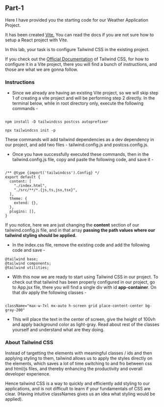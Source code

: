 ## Part-1

Here I have provided you the starting code for our Weather Application Project.

It has been created [Vite.](https://vitejs.dev/guide/) You can read the docs if you are not sure how to setup a React project with Vite.

In this lab, your task is to configure Tailwind CSS in the existing project.

If you check out the [Official Documentation](https://tailwindcss.com/docs/guides/vite) of Tailwind CSS, for how to configure it in a Vite project, there you will find a bunch of instructions, and those are what we are gonna follow.

### Instructions

- Since we already are having an existing Vite project, so we will skip step 1 of creating a vite project and will be performing step 2 directly. In the terminal below, while in root directory only, execute the following commands -

```

npm install -D tailwindcss postcss autoprefixer

npx tailwindcss init -p

```

These commands will add tailwind dependencies as a dev dependency in our project, and add two files - tailwind.config.js and postcss.config.js.

- Once you have successfully executed these commands, then in the tailwind.config.js file, copy and paste the following code, and save it -

```

/** @type {import('tailwindcss').Config} */
export default {
  content: [
    "./index.html",
    "./src/**/*.{js,ts,jsx,tsx}",
  ],
  theme: {
    extend: {},
  },
  plugins: [],
}

```

If you notice, here we are just changing the **content** section of our tailwind.config.js file, and in that array **passing the path values where our tailwind styling should be applied.**

- In the index.css file, remove the existing code and add the following code and save -

```
@tailwind base;
@tailwind components;
@tailwind utilities;
```

- With this now we are ready to start using Tailwind CSS in our project. To check out that tailwind has been properly configured in our project, go to App.jsx file, there you will find a single div with id **app-container**. On that div apply the following classes -

```

className="max-w-7xl mx-auto h-screen grid place-content-center bg-gray-200"

```

- This will place the text in the center of screen, give the height of 100vh and apply background color as light-gray. Read about rest of the classes yourself and understand what are they doing.

### About Tailwind CSS

Instead of targetting the elements with meaningful classes / ids and then applying styling to them, tailwind allows us to apply the styles directly on the elements, which saves a lot of time switching to and fro between css and html/js files, and thereby enhancing the productivity and overall developer experience.

Hence tailwind CSS is a way to quickly and efficiently add styling to our applications, and is not difficult to learn if your fundamentals of CSS are clear. (Having intuitive classNames gives us an idea what styling would be applied).
